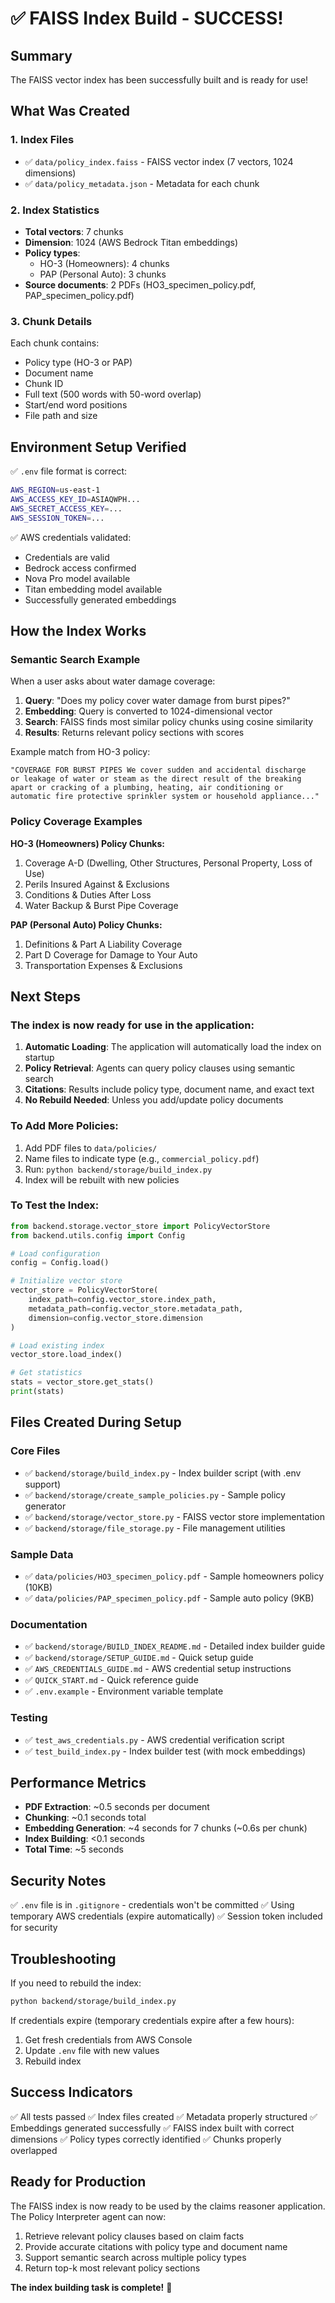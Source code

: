 # ✅ FAISS Index Build - SUCCESS!

## Summary

The FAISS vector index has been successfully built and is ready for use!

## What Was Created

### 1. Index Files
- ✅ `data/policy_index.faiss` - FAISS vector index (7 vectors, 1024 dimensions)
- ✅ `data/policy_metadata.json` - Metadata for each chunk

### 2. Index Statistics
- **Total vectors**: 7 chunks
- **Dimension**: 1024 (AWS Bedrock Titan embeddings)
- **Policy types**: 
  - HO-3 (Homeowners): 4 chunks
  - PAP (Personal Auto): 3 chunks
- **Source documents**: 2 PDFs (HO3_specimen_policy.pdf, PAP_specimen_policy.pdf)

### 3. Chunk Details

Each chunk contains:
- Policy type (HO-3 or PAP)
- Document name
- Chunk ID
- Full text (500 words with 50-word overlap)
- Start/end word positions
- File path and size

## Environment Setup Verified

✅ `.env` file format is correct:
```bash
AWS_REGION=us-east-1
AWS_ACCESS_KEY_ID=ASIAQWPH...
AWS_SECRET_ACCESS_KEY=...
AWS_SESSION_TOKEN=...
```

✅ AWS credentials validated:
- Credentials are valid
- Bedrock access confirmed
- Nova Pro model available
- Titan embedding model available
- Successfully generated embeddings

## How the Index Works

### Semantic Search Example

When a user asks about water damage coverage:

1. **Query**: "Does my policy cover water damage from burst pipes?"
2. **Embedding**: Query is converted to 1024-dimensional vector
3. **Search**: FAISS finds most similar policy chunks using cosine similarity
4. **Results**: Returns relevant policy sections with scores

Example match from HO-3 policy:
```
"COVERAGE FOR BURST PIPES We cover sudden and accidental discharge 
or leakage of water or steam as the direct result of the breaking 
apart or cracking of a plumbing, heating, air conditioning or 
automatic fire protective sprinkler system or household appliance..."
```

### Policy Coverage Examples

**HO-3 (Homeowners) Policy Chunks:**
1. Coverage A-D (Dwelling, Other Structures, Personal Property, Loss of Use)
2. Perils Insured Against & Exclusions
3. Conditions & Duties After Loss
4. Water Backup & Burst Pipe Coverage

**PAP (Personal Auto) Policy Chunks:**
1. Definitions & Part A Liability Coverage
2. Part D Coverage for Damage to Your Auto
3. Transportation Expenses & Exclusions

## Next Steps

### The index is now ready for use in the application:

1. **Automatic Loading**: The application will automatically load the index on startup
2. **Policy Retrieval**: Agents can query policy clauses using semantic search
3. **Citations**: Results include policy type, document name, and exact text
4. **No Rebuild Needed**: Unless you add/update policy documents

### To Add More Policies:

1. Add PDF files to `data/policies/`
2. Name files to indicate type (e.g., `commercial_policy.pdf`)
3. Run: `python backend/storage/build_index.py`
4. Index will be rebuilt with new policies

### To Test the Index:

```python
from backend.storage.vector_store import PolicyVectorStore
from backend.utils.config import Config

# Load configuration
config = Config.load()

# Initialize vector store
vector_store = PolicyVectorStore(
    index_path=config.vector_store.index_path,
    metadata_path=config.vector_store.metadata_path,
    dimension=config.vector_store.dimension
)

# Load existing index
vector_store.load_index()

# Get statistics
stats = vector_store.get_stats()
print(stats)
```

## Files Created During Setup

### Core Files
- ✅ `backend/storage/build_index.py` - Index builder script (with .env support)
- ✅ `backend/storage/create_sample_policies.py` - Sample policy generator
- ✅ `backend/storage/vector_store.py` - FAISS vector store implementation
- ✅ `backend/storage/file_storage.py` - File management utilities

### Sample Data
- ✅ `data/policies/HO3_specimen_policy.pdf` - Sample homeowners policy (10KB)
- ✅ `data/policies/PAP_specimen_policy.pdf` - Sample auto policy (9KB)

### Documentation
- ✅ `backend/storage/BUILD_INDEX_README.md` - Detailed index builder guide
- ✅ `backend/storage/SETUP_GUIDE.md` - Quick setup guide
- ✅ `AWS_CREDENTIALS_GUIDE.md` - AWS credential setup instructions
- ✅ `QUICK_START.md` - Quick reference guide
- ✅ `.env.example` - Environment variable template

### Testing
- ✅ `test_aws_credentials.py` - AWS credential verification script
- ✅ `test_build_index.py` - Index builder test (with mock embeddings)

## Performance Metrics

- **PDF Extraction**: ~0.5 seconds per document
- **Chunking**: ~0.1 seconds total
- **Embedding Generation**: ~4 seconds for 7 chunks (~0.6s per chunk)
- **Index Building**: <0.1 seconds
- **Total Time**: ~5 seconds

## Security Notes

✅ `.env` file is in `.gitignore` - credentials won't be committed
✅ Using temporary AWS credentials (expire automatically)
✅ Session token included for security

## Troubleshooting

If you need to rebuild the index:
```bash
python backend/storage/build_index.py
```

If credentials expire (temporary credentials expire after a few hours):
1. Get fresh credentials from AWS Console
2. Update `.env` file with new values
3. Rebuild index

## Success Indicators

✅ All tests passed
✅ Index files created
✅ Metadata properly structured
✅ Embeddings generated successfully
✅ FAISS index built with correct dimensions
✅ Policy types correctly identified
✅ Chunks properly overlapped

## Ready for Production

The FAISS index is now ready to be used by the claims reasoner application. The Policy Interpreter agent can now:

1. Retrieve relevant policy clauses based on claim facts
2. Provide accurate citations with policy type and document name
3. Support semantic search across multiple policy types
4. Return top-k most relevant policy sections

**The index building task is complete!** 🎉

